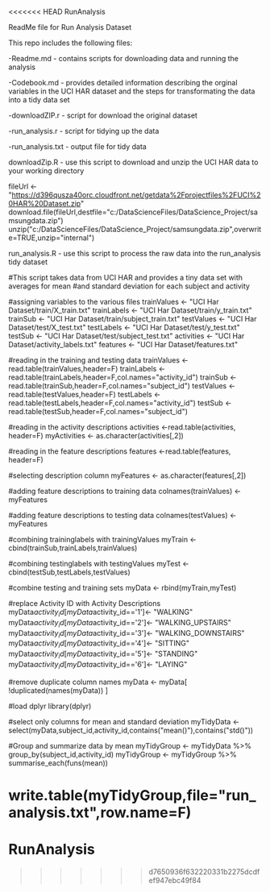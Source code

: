 <<<<<<< HEAD
RunAnalysis

ReadMe file for Run Analysis Dataset

This repo includes the following files:

-Readme.md - contains scripts for downloading data and running the analysis

-Codebook.md - provides detailed information describing the orginal variables in the UCI HAR dataset
		and the steps for transformating the data into a tidy data set

-downloadZIP.r - script for download the original dataset

-run_analysis.r - script for tidying up the data

-run_analysis.txt - output file for tidy data

downloadZip.R - use this script to download and unzip the UCI HAR data to your working directory

fileUrl <- "https://d396qusza40orc.cloudfront.net/getdata%2Fprojectfiles%2FUCI%20HAR%20Dataset.zip"
download.file(fileUrl,destfile="c:/DataScienceFiles/DataScience_Project/samsungdata.zip")
unzip("c:/DataScienceFiles/DataScience_Project/samsungdata.zip",overwrite=TRUE,unzip="internal")

run_analysis.R - use this script to process the raw data into the run_analysis tidy dataset

#This script takes data from UCI HAR and provides a tiny data set with averages for mean
#and standard deviation for each subject and activity

#assigning variables to the various files
trainValues <- "UCI Har Dataset/train/X_train.txt"
trainLabels <- "UCI Har Dataset/train/y_train.txt"
trainSub    <- "UCI Har Dataset/train/subject_train.txt"
testValues  <- "UCI Har Dataset/test/X_test.txt"
testLabels  <- "UCI Har Dataset/test/y_test.txt"
testSub     <- "UCI Har Dataset/test/subject_test.txt"
activities  <- "UCI Har Dataset/activity_labels.txt"
features    <- "UCI Har Dataset/features.txt"

#reading in the training and testing data
trainValues <- read.table(trainValues,header=F)
trainLabels <- read.table(trainLabels,header=F,col.names="activity_id")
trainSub    <- read.table(trainSub,header=F,col.names="subject_id")
testValues  <- read.table(testValues,header=F)
testLabels  <- read.table(testLabels,header=F,col.names="activity_id")
testSub     <- read.table(testSub,header=F,col.names="subject_id")

#reading in the activity descriptions
activities <-read.table(activities, header=F)
myActivities <- as.character(activities[,2])

#reading in the feature descriptions
features <-read.table(features, header=F)

#selecting description column
myFeatures <- as.character(features[,2])

#adding feature descriptions to training data
colnames(trainValues) <- myFeatures

#adding feature descriptions to testing data
colnames(testValues) <- myFeatures

#combining traininglabels with trainingValues
myTrain <- cbind(trainSub,trainLabels,trainValues)

#combining testinglabels with testingValues
myTest <- cbind(testSub,testLabels,testValues)

#combine testing and training sets
myData <- rbind(myTrain,myTest)

#replace Activity ID with Activity Descriptions
myData$activity_id[myData$activity_id=='1']<- "WALKING"
myData$activity_id[myData$activity_id=='2']<- "WALKING_UPSTAIRS"
myData$activity_id[myData$activity_id=='3']<- "WALKING_DOWNSTAIRS"
myData$activity_id[myData$activity_id=='4']<- "SITTING"
myData$activity_id[myData$activity_id=='5']<- "STANDING"
myData$activity_id[myData$activity_id=='6']<- "LAYING"

#remove duplicate column names
myData <- myData[ !duplicated(names(myData)) ]

#load dplyr
library(dplyr)

#select only columns for mean and standard deviation
myTidyData <- select(myData,subject_id,activity_id,contains("mean()"),contains("std()"))

#Group and summarize data by mean
myTidyGroup <- myTidyData %>% group_by(subject_id,activity_id)
myTidyGroup <- myTidyGroup %>% summarise_each(funs(mean))

write.table(myTidyGroup,file="run_analysis.txt",row.name=F)
=======
# RunAnalysis
>>>>>>> d7650936f632220331b2275dcdfef947ebc49f84
